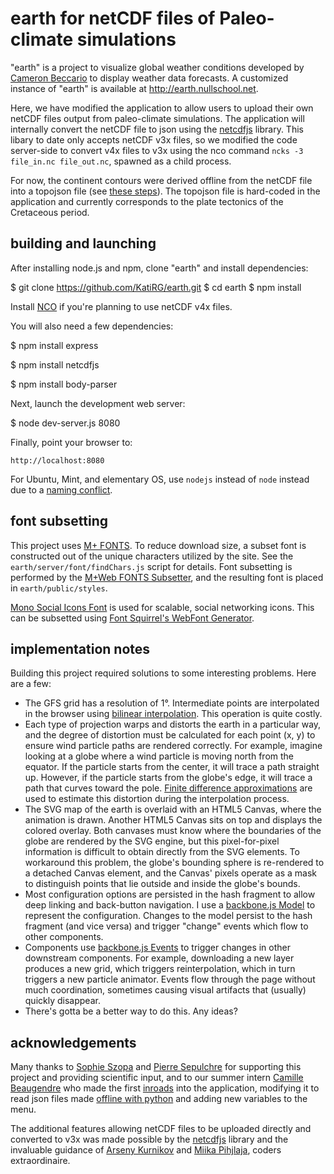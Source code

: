 earth for netCDF files of Paleo-climate simulations
===================================================

"earth" is a project to visualize global weather conditions developed by [Cameron Beccario](https://github.com/cambecc/earth) to display weather data forecasts. A customized instance of "earth" is available at http://earth.nullschool.net.

Here, we have modified the application to allow users to upload their own netCDF files output from paleo-climate simulations. The application will internally convert the netCDF file to json using the [netcdfjs](https://github.com/cheminfo-js/netcdfjs) library. This libary to date only accepts netCDF v3x files, so we modified the code server-side to convert v4x files to v3x using the nco command `ncks -3 file_in.nc file_out.nc`, spawned as a child process.

For now, the continent contours were derived offline from the netCDF file into a topojson file (see [these steps](https://github.com/KatiRG/paleoClim_docs#create-a-topojson-file-from-netcdf)). The topojson file is hard-coded in the application and currently corresponds to the plate tectonics of the Cretaceous period.

building and launching
----------------------

After installing node.js and npm, clone "earth" and install dependencies:

  $  git clone https://github.com/KatiRG/earth.git
  $  cd earth
  $  npm install

Install [NCO](http://nco.sourceforge.net/) if you're planning to use netCDF v4x files.

You will also need a few dependencies:

  $  npm install express

  $  npm install netcdfjs

  $  npm install body-parser

Next, launch the development web server:

  $  node dev-server.js 8080

Finally, point your browser to:

    http://localhost:8080

For Ubuntu, Mint, and elementary OS, use `nodejs` instead of `node` instead due to a [naming conflict](https://github.com/joyent/node/wiki/Installing-Node.js-via-package-manager#ubuntu-mint-elementary-os).

font subsetting
---------------

This project uses [M+ FONTS](http://mplus-fonts.sourceforge.jp/). To reduce download size, a subset font is
constructed out of the unique characters utilized by the site. See the `earth/server/font/findChars.js` script
for details. Font subsetting is performed by the [M+Web FONTS Subsetter](http://mplus.font-face.jp/), and
the resulting font is placed in `earth/public/styles`.

[Mono Social Icons Font](http://drinchev.github.io/monosocialiconsfont/) is used for scalable, social networking
icons. This can be subsetted using [Font Squirrel's WebFont Generator](http://www.fontsquirrel.com/tools/webfont-generator).

implementation notes
--------------------

Building this project required solutions to some interesting problems. Here are a few:

   * The GFS grid has a resolution of 1°. Intermediate points are interpolated in the browser using [bilinear
     interpolation](http://en.wikipedia.org/wiki/Bilinear_interpolation). This operation is quite costly.
   * Each type of projection warps and distorts the earth in a particular way, and the degree of distortion must
     be calculated for each point (x, y) to ensure wind particle paths are rendered correctly. For example,
     imagine looking at a globe where a wind particle is moving north from the equator. If the particle starts
     from the center, it will trace a path straight up. However, if the particle starts from the globe's edge,
     it will trace a path that curves toward the pole. [Finite difference approximations](http://gis.stackexchange.com/a/5075/23451)
     are used to estimate this distortion during the interpolation process.
   * The SVG map of the earth is overlaid with an HTML5 Canvas, where the animation is drawn. Another HTML5
     Canvas sits on top and displays the colored overlay. Both canvases must know where the boundaries of the
     globe are rendered by the SVG engine, but this pixel-for-pixel information is difficult to obtain directly
     from the SVG elements. To workaround this problem, the globe's bounding sphere is re-rendered to a
     detached Canvas element, and the Canvas' pixels operate as a mask to distinguish points that lie outside
     and inside the globe's bounds.
   * Most configuration options are persisted in the hash fragment to allow deep linking and back-button
     navigation. I use a [backbone.js Model](http://backbonejs.org/#Model) to represent the configuration.
     Changes to the model persist to the hash fragment (and vice versa) and trigger "change" events which flow to
     other components.
   * Components use [backbone.js Events](http://backbonejs.org/#Events) to trigger changes in other downstream
     components. For example, downloading a new layer produces a new grid, which triggers reinterpolation, which
     in turn triggers a new particle animator. Events flow through the page without much coordination,
     sometimes causing visual artifacts that (usually) quickly disappear.
   * There's gotta be a better way to do this. Any ideas?

acknowledgements
----------------

Many thanks to [Sophie Szopa](https://www.lsce.ipsl.fr/Phocea/Pisp/index.php?nom=sophie.szopa) and [Pierre Sepulchre](https://www.lsce.ipsl.fr/Phocea/Pisp/index.php?nom=pierre.sepulchre) for supporting this project and providing scientific input, and to our summer intern [Camille Beaugendre](https://github.com/Superpiaf) who made the first [inroads](https://github.com/KatiRG/paleoClim_docs#customization-of-the-code) into the application, modifying it to read json files made [offline with python](https://github.com/KatiRG/paleoClim_docs#create-a-json-file-from-netcdf) and adding new variables to the menu.

The additional features allowing netCDF files to be uploaded directly and converted to v3x was made possible by the [netcdfjs](https://github.com/cheminfo-js/netcdfjs) library and the invaluable guidance of [Arseny Kurnikov](https://github.com/akurniko) and [Miika Pihjlaja](https://github.com/zonpantli), coders extraordinaire.
